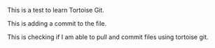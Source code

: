 This is a test to learn Tortoise Git.

This is adding a commit to the file.

This is checking if I am able to pull and commit files using tortoise git.